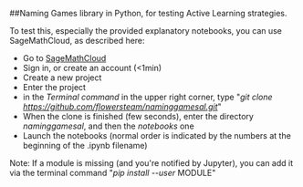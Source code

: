 ##Naming Games library in Python, for testing Active Learning strategies.

To test this, especially the provided explanatory notebooks, you can use SageMathCloud, as described here:

* Go to [SageMathCloud][1]
* Sign in, or create an account (<1min)
* Create a new project
* Enter the project
* in the *Terminal command* in the upper right corner, type 
"*git clone https://github.com/flowersteam/naminggamesal.git*"
* When the clone is finished (few seconds), enter the directory *naminggamesal*, and then the *notebooks* one
* Launch the notebooks (normal order is indicated by the numbers at the beginning of the .ipynb filename)

Note: If a module is missing (and you're notified by Jupyter), you can add it via the terminal command "*pip install --user* MODULE"






  [1]: https://cloud.sagemath.com/